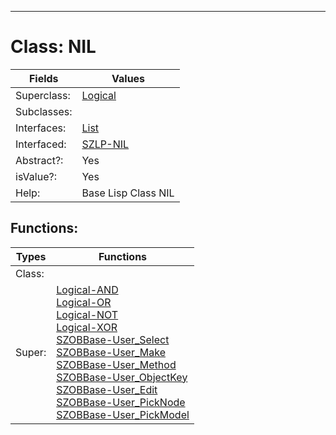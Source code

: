 ---------

# Class:	NIL

| Fields | Values |
| --------- | --------- |
| Superclass: | [Logical](Logical.html) |
| Subclasses: |  |
| Interfaces: | [List](List.html) |
| Interfaced: | [SZLP-NIL](SZLP-NIL.html) |
| Abstract?: | Yes |
| isValue?: | Yes |
| Help: | Base Lisp Class NIL |


## Functions:

| Types | Functions |
| --------- | --------- |
| Class: |  |
| Super: | [Logical-AND](Logical.html) <br> [Logical-OR](Logical.html) <br> [Logical-NOT](Logical.html) <br> [Logical-XOR](Logical.html) <br> [SZOBBase-User_Select](SZOBBase.html) <br> [SZOBBase-User_Make](SZOBBase.html) <br> [SZOBBase-User_Method](SZOBBase.html) <br> [SZOBBase-User_ObjectKey](SZOBBase.html) <br> [SZOBBase-User_Edit](SZOBBase.html) <br> [SZOBBase-User_PickNode](SZOBBase.html) <br> [SZOBBase-User_PickModel](SZOBBase.html) |


